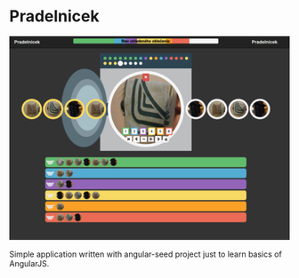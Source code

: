 # Pradelnicek

![Screenshot](/photo.png?raw=true "Screenshot")

Simple application written with angular-seed project just to learn basics of AngularJS.
